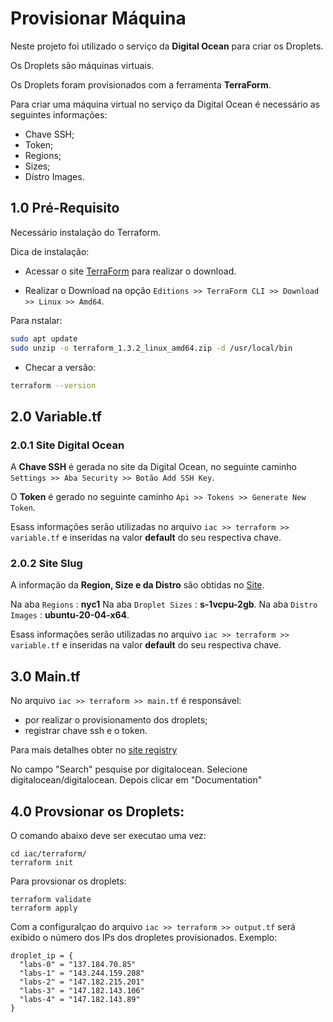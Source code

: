 # Provisionar Máquina

Neste projeto foi utilizado o serviço da **Digital Ocean** para criar os Droplets.

Os Droplets são máquinas virtuais.

Os Droplets foram provisionados com a ferramenta **TerraForm**.

Para criar uma máquina virtual no serviço da Digital Ocean é necessário as seguintes informações:
- Chave SSH;
- Token;
- Regions;
- Sizes;
- Distro Images.

## 1.0 Pré-Requisito

Necessário instalação do Terraform.

Dica de instalação:

- Acessar o site [TerraForm](https://www.terraform.io/) para realizar o download.

- Realizar o Download na opção `Editions >> TerraForm CLI >> Download >> Linux >> Amd64`.

Para nstalar:

``` bash
sudo apt update
sudo unzip -o terraform_1.3.2_linux_amd64.zip -d /usr/local/bin
```

- Checar a versão:

``` bash
terraform --version
```

## 2.0 Variable.tf

### 2.0.1 Site Digital Ocean

A **Chave SSH** é gerada no site da Digital Ocean, no seguinte caminho `Settings >> Aba Security >> Botão Add SSH Key`.

O **Token** é gerado no seguinte caminho  `Api >> Tokens >> Generate New Token`.

Esass informações serão utilizadas no arquivo `iac >> terraform >> variable.tf` e inseridas na valor **default** do seu respectiva chave.

### 2.0.2 Site Slug

A informação da **Region, Size e da Distro** são obtidas no [Site](https://slugs.do-api.dev/).

Na aba `Regions` : **nyc1**
Na aba  `Droplet Sizes` : **s-1vcpu-2gb**.
Na aba `Distro Images` : **ubuntu-20-04-x64**.

Esass informações serão utilizadas no arquivo `iac >> terraform >> variable.tf` e inseridas na valor **default** do seu respectiva chave.



## 3.0 Main.tf

No arquivo `iac >> terraform >> main.tf` é responsável:
- por realizar o provisionamento dos droplets;
- registrar chave ssh e o token.

Para mais detalhes obter no [site registry](https://registry.terraform.io/)

No campo "Search" pesquise por digitalocean. Selecione digitalocean/digitalocean. Depois clicar em "Documentation"


## 4.0 Provsionar os Droplets:

O comando abaixo deve ser executao uma vez:

```
cd iac/terraform/
terraform init
```

Para provsionar os droplets:

```
terraform validate
terraform apply
```

Com a configuralçao do arquivo `iac >> terraform >> output.tf` será exibido o número dos IPs dos dropletes provisionados. Exemplo:

```
droplet_ip = {
  "labs-0" = "137.184.70.85"
  "labs-1" = "143.244.159.208"
  "labs-2" = "147.182.215.201"
  "labs-3" = "147.182.143.106"
  "labs-4" = "147.182.143.89"
}
```